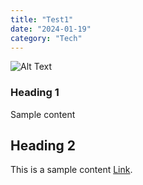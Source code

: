 ```yaml
---
title: "Test1"
date: "2024-01-19"
category: "Tech"
---
```


![Alt Text](/favicon.ico)

### Heading 1

Sample content

## Heading 2

This is a sample content [Link](https://www.google.com).
